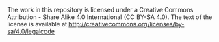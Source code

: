 The work in this repository is licensed under a Creative Commons Attribution - Share Alike 4.0 International (CC BY-SA 4.0). The text of the license is available at http://creativecommons.org/licenses/by-sa/4.0/legalcode 
